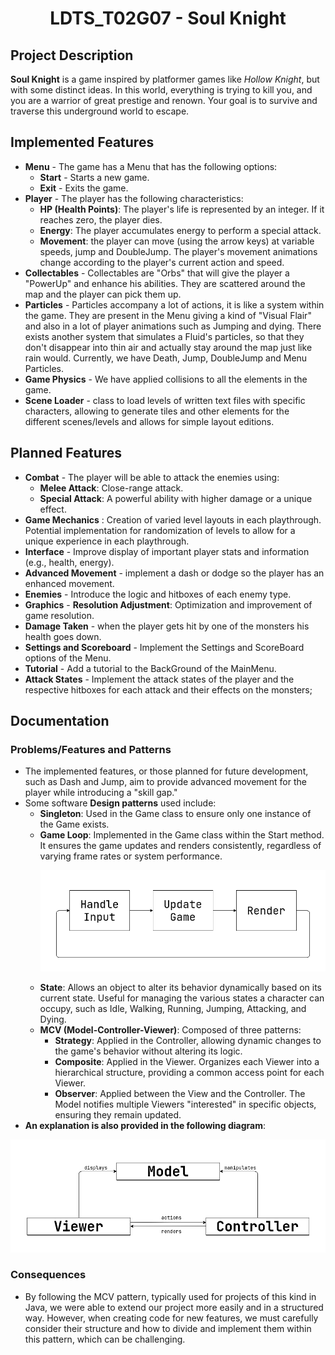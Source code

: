 <h1 align="center">
  LDTS_T02G07 - Soul Knight
</h1>

## Project Description
**Soul Knight** is a game inspired by platformer games like *Hollow Knight*, but with some distinct ideas. In this world, everything is trying to kill you, and you are a warrior of great prestige and renown. Your goal is to survive and traverse this underground world to escape.

## Implemented Features
- **Menu** - The game has a Menu that has
  the following options:
    - **Start** - Starts a new game.
    - **Exit** - Exits the game.
- **Player** - The player has the following characteristics:
    - **HP (Health Points)**: The player's life is represented by an integer. If it reaches zero, the player dies.
    - **Energy**: The player accumulates energy to perform a special attack.
    - **Movement**: the player can move (using the arrow keys) at variable speeds, jump and DoubleJump. The player's movement animations change according to the player's current action and speed.
- **Collectables** - Collectables are "Orbs" that will give the player a "PowerUp" and enhance his abilities. They are scattered around the map and the player can pick them up.
- **Particles** - Particles accompany a lot of actions, it is like a system within the game. They are present in the Menu giving a kind of "Visual Flair" and also in a lot of 
player animations such as Jumping and dying. There exists another system that simulates a Fluid's particles, so that they don't disappear into thin air and actually stay around the map
just like rain would. Currently, we have Death, Jump, DoubleJump and Menu Particles.
- **Game Physics** - We have applied collisions to all the elements in the game.
- **Scene Loader** - class to load levels of written text files with specific characters, allowing to generate tiles and other elements for the different scenes/levels and allows for simple layout editions.

## Planned Features
- **Combat** - The player will be able to attack the enemies using:
    - **Melee Attack**: Close-range attack.
    - **Special Attack**: A powerful ability with higher damage or a unique effect.
- **Game Mechanics** : Creation of varied level layouts in each playthrough. Potential implementation for randomization of levels to allow for 
a unique experience in each playthrough.
- **Interface** - Improve display of important player stats and information (e.g., health, energy).
- **Advanced Movement** - implement a dash or dodge so the player has an enhanced movement.
- **Enemies** - Introduce the logic and hitboxes of each enemy type.
- **Graphics** - **Resolution Adjustment**: Optimization and improvement of game resolution.
- **Damage Taken** - when the player gets hit by one of the monsters his health goes down.
- **Settings and Scoreboard** - Implement the Settings and ScoreBoard options of the Menu.
- **Tutorial** - Add a tutorial to the BackGround of the MainMenu.
- **Attack States** - Implement the attack states of the player and the respective hitboxes for each attack and their effects on the monsters;
## Documentation

### Problems/Features and Patterns
- The implemented features, or those planned for future development, such as Dash and Jump, aim to provide advanced movement for the player while introducing a "skill gap."
- Some software **Design patterns** used include:
    - **Singleton**: Used in the Game class to ensure only one instance of the Game exists.
    - **Game Loop**: Implemented in the Game class within the Start method. It ensures the game updates and renders consistently, regardless of varying frame rates or system performance.
        <p align="center">
            <img src="uml/game-loop.png"/>
        </p>
    - **State**: Allows an object to alter its behavior dynamically based on its current state. Useful for managing the various states a character can occupy, such as Idle, Walking, Running, Jumping, Attacking, and Dying.
    - **MCV (Model-Controller-Viewer)**: Composed of three patterns:
      - **Strategy**: Applied in the Controller, allowing dynamic changes to the game's behavior without altering its logic.
      - **Composite**: Applied in the Viewer. Organizes each Viewer into a hierarchical structure, providing a common access point for each Viewer.
      - **Observer**: Applied between the View and the Controller. The Model notifies multiple Viewers "interested" in specific objects, ensuring they remain updated. 
- **An explanation is also provided in the following diagram**:
<p align="center">
  <img src="uml/mvc.png"/>
</p>

### Consequences
- By following the MCV pattern, typically used for projects of this kind in Java, we were able to extend our project more easily and in a structured way.
However, when creating code for new features, we must carefully consider their structure and how to divide and implement them within this pattern, which can be challenging.
